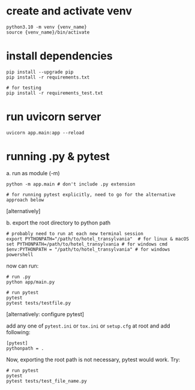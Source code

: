 # create and activate venv

```
python3.10 -m venv {venv_name}
source {venv_name}/bin/activate
```

# install dependencies

```
pip install --upgrade pip
pip install -r requirements.txt

# for testing
pip install -r requirements_test.txt
```

# run uvicorn server

```
uvicorn app.main:app --reload
```

# running .py & pytest

a. run as module (-m)

```
python -m app.main # don't include .py extension

# for running pytest explicitly, need to go for the alternative approach below
```

[alternatively]

b. export the root directory to python path

```
# probably need to run at each new terminal session
export PYTHONPATH="/path/to/hotel_transylvania"  # for linux & macOS
set PYTHONPATH=/path/to/hotel_transylvania # for windows cmd
$env:PYTHONPATH = "/path/to/hotel_transylvania" # for windows powershell
```

now can run:

```
# run .py
python app/main.py

# run pytest
pytest
pytest tests/testfile.py
```

[alternatively: configure pytest]

add any one of `pytest.ini` or `tox.ini` or `setup.cfg` at root and add following:

```
[pytest]
pythonpath = .
```

Now, exporting the root path is not necessary, pytest would work. Try:

```
# run pytest
pytest
pytest tests/test_file_name.py
```
